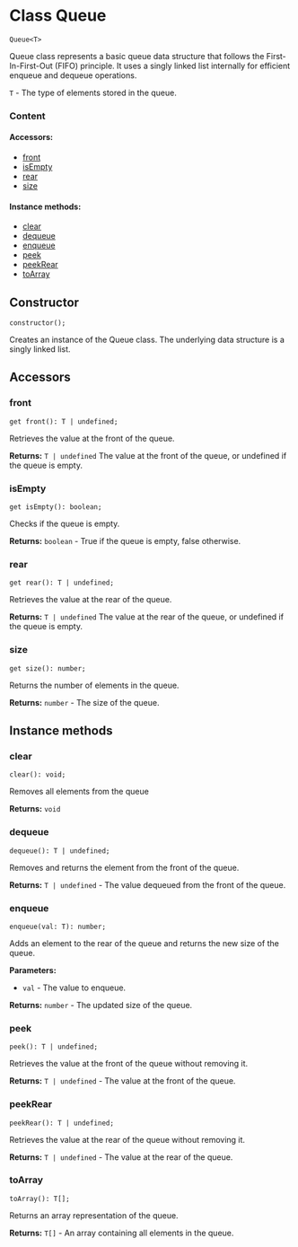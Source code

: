 # Class Queue
```
Queue<T> 
```
Queue class represents a basic queue data structure that follows the First-In-First-Out (FIFO) principle.
It uses a singly linked list internally for efficient enqueue and dequeue operations.

`T` - The type of elements stored in the queue.

### Content
#### Accessors:
- [front](#front)
- [isEmpty](#isempty)
- [rear](#rear)
- [size](#size)
#### Instance methods:
- [clear](#clear)
- [dequeue](#dequeue)
- [enqueue](#enqueue)
- [peek](#peek)
- [peekRear](#peekrear)
- [toArray](#toarray)

## Constructor
```
constructor(); 
```
Creates an instance of the Queue class.
The underlying data structure is a singly linked list.

## Accessors
### front
```
get front(): T | undefined; 
```
Retrieves the value at the front of the queue.

**Returns:** `T | undefined` The value at the front of the queue, or undefined if the queue is empty.
### isEmpty
```
get isEmpty(): boolean; 
```
Checks if the queue is empty.

**Returns:** `boolean` - True if the queue is empty, false otherwise.
### rear
```
get rear(): T | undefined; 
```
Retrieves the value at the rear of the queue.

**Returns:** `T | undefined` The value at the rear of the queue, or undefined if the queue is empty.
### size
```
get size(): number; 
```
Returns the number of elements in the queue.

**Returns:** `number` - The size of the queue.
## Instance methods
### clear
```
clear(): void; 
```
Removes all elements from the queue

**Returns:** `void`
### dequeue
```
dequeue(): T | undefined; 
```
Removes and returns the element from the front of the queue.

**Returns:** `T | undefined` - The value dequeued from the front of the queue.
### enqueue
```
enqueue(val: T): number; 
```
Adds an element to the rear of the queue and returns the new size of the queue.

**Parameters:**
- `val` - The value to enqueue.

**Returns:** `number` - The updated size of the queue.
### peek
```
peek(): T | undefined; 
```
Retrieves the value at the front of the queue without removing it.

**Returns:** `T | undefined` - The value at the front of the queue.
### peekRear
```
peekRear(): T | undefined; 
```
Retrieves the value at the rear of the queue without removing it.

**Returns:** `T | undefined` - The value at the rear of the queue.
### toArray
```
toArray(): T[]; 
```
Returns an array representation of the queue.

**Returns:** `T[]` - An array containing all elements in the queue.

